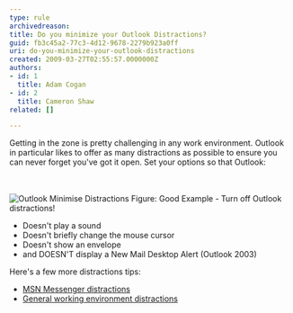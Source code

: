 ```yaml
---
type: rule
archivedreason: 
title: Do you minimize your Outlook Distractions?
guid: fb3c45a2-77c3-4d12-9678-2279b923a0ff
uri: do-you-minimize-your-outlook-distractions
created: 2009-03-27T02:55:57.0000000Z
authors:
- id: 1
  title: Adam Cogan
- id: 2
  title: Cameron Shaw
related: []

---
```



Getting in the zone is pretty challenging in any work environment. Outlook in particular likes to offer as many distractions as possible to ensure you can never forget you've got it open. Set your options so that Outlook&#58;

<br><excerpt class='endintro'></excerpt><br>
  <img src="/Communication/RulesToBetterEmail/PublishingImages/OutlookMinimiseDistractions.gif" alt="Outlook Minimise Distractions" class="ms-rteCustom-ImageArea" /> <span class="ms-rteCustom-FigureGood">Figure&#58;&#160;Good Example - Turn off Outlook distractions!</span>
<ul>
    <li>Doesn't play a sound </li>
    <li>Doesn't briefly change the mouse cursor </li>
    <li>Doesn't show an envelope </li>
    <li>and DOESN'T display a New Mail Desktop Alert (Outlook 2003) </li>
</ul>
<p>Here's a few more distractions tips&#58;</p>
<ul>
    <li><a href="http&#58;//www.ssw.com.au/ssw/Standards/Rules/RulestoBetterInstantMessenger.aspx#MinimiseMSNMessengerDistractions">MSN Messenger distractions</a> </li>
    <li><a href="/Standards/Management/RulesToSuccessfulProjects/Pages/DealWithDistractions.aspx">General working environment distractions</a> </li>
</ul>



